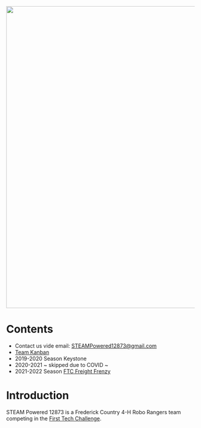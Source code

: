 <center><img width="806" src="https://user-images.githubusercontent.com/44623599/132269013-a4b004ad-deb1-4d03-a6e7-db9b59c9ca1e.png"></center>

# Contents

* Contact us vide email: STEAMPowered12873@gmail.com<br>
* [Team Kanban](https://github.com/users/STEAMPowered12873/projects/1/)<br>
* 2019-2020 Season Keystone
* 2020-2021 ~ skipped due to COVID ~ 
* 2021-2022 Season [FTC Freight Frenzy](https://steampowered12873.github.io/FTC-Freight-Frenzy/)

# Introduction

STEAM Powered 12873 is a Frederick Country 4-H Robo Rangers team competing in the [First Tech Challenge](https://www.firstinspires.org/robotics/ftc).
